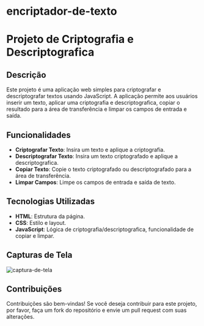 # encriptador-de-texto
# Projeto de Criptografia e Descriptografica

## Descrição

Este projeto é uma aplicação web simples para criptografar e descriptografar textos usando JavaScript. A aplicação permite aos usuários inserir um texto, aplicar uma criptografia e descriptografica, copiar o resultado para a área de transferência e limpar os campos de entrada e saída.

## Funcionalidades

- **Criptografar Texto**: Insira um texto e aplique a criptografia.
- **Descriptografar Texto**: Insira um texto criptografado e aplique a descriptografica.
- **Copiar Texto**: Copie o texto criptografado ou descriptografado para a área de transferência.
- **Limpar Campos**: Limpe os campos de entrada e saída de texto.

## Tecnologias Utilizadas

- **HTML**: Estrutura da página.
- **CSS**: Estilo e layout.
- **JavaScript**: Lógica de criptografia/descriptografica, funcionalidade de copiar e limpar.

## Capturas de Tela
![captura-de-tela](https://github.com/user-attachments/assets/219f4efd-6fbc-42e9-9bbd-0b927f846984)

## Contribuições

Contribuições são bem-vindas! Se você deseja contribuir para este projeto, por favor, faça um fork do repositório e envie um pull request com suas alterações.


